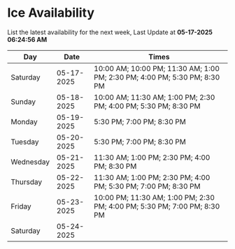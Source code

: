# Ice Availability

List the latest availability for the next week, Last Update at **05-17-2025 06:24:56 AM**

| Day         | Date        | Times       |
| ----------- | ----------- | ----------- |
|Saturday|05-17-2025|10:00 AM; 10:00 PM; 11:30 AM; 1:00 PM; 2:30 PM; 4:00 PM; 5:30 PM; 8:30 PM|
|Sunday|05-18-2025|10:00 AM; 11:30 AM; 1:00 PM; 2:30 PM; 4:00 PM; 5:30 PM; 8:30 PM|
|Monday|05-19-2025|5:30 PM; 7:00 PM; 8:30 PM|
|Tuesday|05-20-2025|5:30 PM; 7:00 PM; 8:30 PM|
|Wednesday|05-21-2025|11:30 AM; 1:00 PM; 2:30 PM; 4:00 PM; 8:30 PM|
|Thursday|05-22-2025|11:30 AM; 1:00 PM; 2:30 PM; 4:00 PM; 5:30 PM; 7:00 PM; 8:30 PM|
|Friday|05-23-2025|10:00 PM; 11:30 AM; 1:00 PM; 2:30 PM; 4:00 PM; 5:30 PM; 7:00 PM; 8:30 PM|
|Saturday|05-24-2025||
